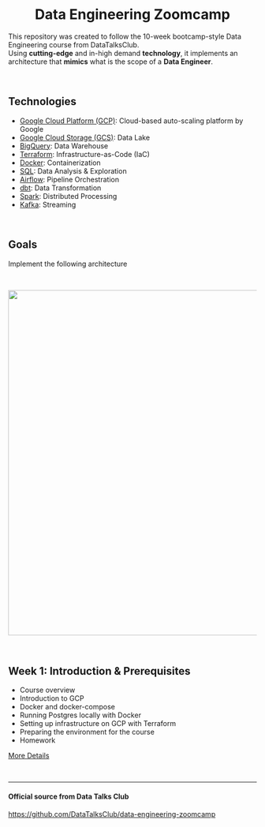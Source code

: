 <h1 align="center"> Data Engineering Zoomcamp</h1>

This repository was created to follow the 10-week bootcamp-style Data Engineering course from DataTalksClub. <br>
Using <strong>cutting-edge</strong> and in-high demand <strong>technology</strong>, it implements an architecture that <strong>mimics</strong> what is the scope of a <strong>Data Engineer</strong>.

<br>

## Technologies
- [Google Cloud Platform (GCP)](https://cloud.google.com/): Cloud-based auto-scaling platform by Google
- [Google Cloud Storage (GCS)](https://cloud.google.com/storage): Data Lake
- [BigQuery](https://cloud.google.com/bigquery): Data Warehouse
- [Terraform](https://www.terraform.io/): Infrastructure-as-Code (IaC)
- [Docker](https://www.docker.com/): Containerization
- [SQL](https://en.wikipedia.org/wiki/SQL): Data Analysis & Exploration
- [Airflow](https://airflow.apache.org/): Pipeline Orchestration
- [dbt](https://www.getdbt.com/): Data Transformation
- [Spark](https://spark.apache.org/): Distributed Processing
- [Kafka](https://kafka.apache.org/): Streaming

<br>

## Goals
Implement the following architecture

<br>

<img title="Architecture" alt="" src="https://github.com/tomasoak/dataeng_zoomcamp/blob/main/project_architecture.jpg" height=700, width=700></img>

<br>

## Week 1: Introduction & Prerequisites
- Course overview
- Introduction to GCP
- Docker and docker-compose
- Running Postgres locally with Docker
- Setting up infrastructure on GCP with Terraform
- Preparing the environment for the course
- Homework

[More Details]()

<br>

___

#### Official source from Data Talks Club
https://github.com/DataTalksClub/data-engineering-zoomcamp
